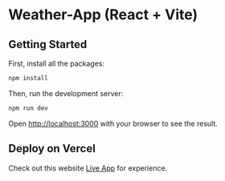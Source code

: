 # Weather-App (React + Vite)

## Getting Started

First, install all the packages:

```bash
npm install
```
Then, run the development server:

```bash
npm run dev
```

Open [http://localhost:3000](http://localhost:5173) with your browser to see the result.

## Deploy on Vercel

Check out this website [Live App](https://.vercel.app/) for experience.
